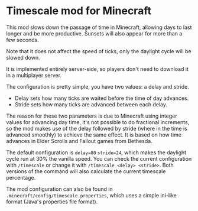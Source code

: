 # Timescale mod for Minecraft

This mod slows down the passage of time in Minecraft, allowing days to last
longer and be more productive. Sunsets will also appear for more than a few
seconds.

Note that it does not affect the speed of ticks, only the daylight cycle will be
slowed down.

It is implemented entirely server-side, so players don't need to download it in
a multiplayer server.

The configuration is pretty simple, you have two values: a delay and stride.
- Delay sets how many ticks are waited before the time of day advances.
- Stride sets how many ticks are advanced between each delay.

The reason for these two parameters is due to Minecraft using integer values for
advancing day time, it's not possible to do fractional increments, so the mod
makes use of the delay followed by stride (where in the time is advanced
smoothly) to achieve the same effect. It is based on how time advances in Elder
Scrolls and Fallout games from Bethesda.

The default configuration is `delay=80` `stride=24`, which makes the daylight
cycle run at 30% the vanilla speed. You can check the current configuration with
`/timescale` or change it with `/timescale <delay> <stride>`. Both versions of
the command will also calculate the current timescale percentage.

The mod configuration can also be found in
`.minecraft/config/timescale.properties`, which uses a simple ini-like format
(Java's properties file format).
